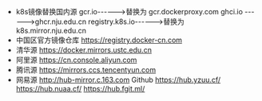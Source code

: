 - k8s镜像替换国内源
gcr.io------>替换为 gcr.dockerproxy.com
ghci.io ------>ghcr.nju.edu.cn
registry.k8s.io------>替换为 k8s.mirror.nju.edu.cn
- 中国区官方镜像仓库
https://registry.docker-cn.com
- 清华源
https://docker.mirrors.ustc.edu.cn
- 阿里源
https://cn.console.aliyun.com
- 腾讯源
https://mirrors.ccs.tencentyun.com
- 网易源
http://hub-mirror.c.163.com
Github
https://hub.yzuu.cf/
https://hub.nuaa.cf/
https://hub.fgit.ml/
